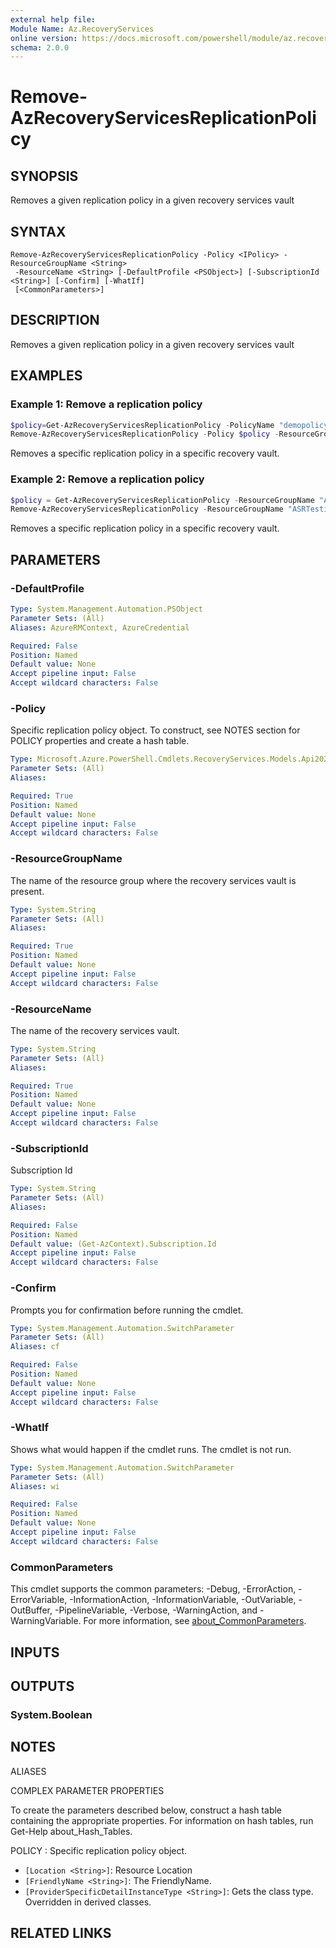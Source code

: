 ```yaml
---
external help file:
Module Name: Az.RecoveryServices
online version: https://docs.microsoft.com/powershell/module/az.recoveryservices/remove-azrecoveryservicesreplicationpolicy
schema: 2.0.0
---
```


# Remove-AzRecoveryServicesReplicationPolicy

## SYNOPSIS
Removes a given replication policy in a given recovery services vault

## SYNTAX

```
Remove-AzRecoveryServicesReplicationPolicy -Policy <IPolicy> -ResourceGroupName <String>
 -ResourceName <String> [-DefaultProfile <PSObject>] [-SubscriptionId <String>] [-Confirm] [-WhatIf]
 [<CommonParameters>]
```

## DESCRIPTION
Removes a given replication policy in a given recovery services vault

## EXAMPLES

### Example 1: Remove a replication policy
```powershell
$policy=Get-AzRecoveryServicesReplicationPolicy -PolicyName "demopolicy3" -ResourceGroupName "a2arecoveryrg" -ResourceName "a2arecoveryvault"
Remove-AzRecoveryServicesReplicationPolicy -Policy $policy -ResourceGroupName "a2arecoveryrg" -ResourceName "a2arecoveryvault"
```

Removes a specific replication policy in a specific recovery vault.

### Example 2: Remove a replication policy
```powershell
$policy = Get-AzRecoveryServicesReplicationPolicy -ResourceGroupName "ASRTesting" -ResourceName "HyperV2AzureVault" -PolicyName "replicapolicy4h2a"
Remove-AzRecoveryServicesReplicationPolicy -ResourceGroupName "ASRTesting" -ResourceName "HyperV2AzureVault" -Policy $policy
```

Removes a specific replication policy in a specific recovery vault.

## PARAMETERS

### -DefaultProfile


```yaml
Type: System.Management.Automation.PSObject
Parameter Sets: (All)
Aliases: AzureRMContext, AzureCredential

Required: False
Position: Named
Default value: None
Accept pipeline input: False
Accept wildcard characters: False
```

### -Policy
Specific replication policy object.
To construct, see NOTES section for POLICY properties and create a hash table.

```yaml
Type: Microsoft.Azure.PowerShell.Cmdlets.RecoveryServices.Models.Api20230201.IPolicy
Parameter Sets: (All)
Aliases:

Required: True
Position: Named
Default value: None
Accept pipeline input: False
Accept wildcard characters: False
```

### -ResourceGroupName
The name of the resource group where the recovery services vault is present.

```yaml
Type: System.String
Parameter Sets: (All)
Aliases:

Required: True
Position: Named
Default value: None
Accept pipeline input: False
Accept wildcard characters: False
```

### -ResourceName
The name of the recovery services vault.

```yaml
Type: System.String
Parameter Sets: (All)
Aliases:

Required: True
Position: Named
Default value: None
Accept pipeline input: False
Accept wildcard characters: False
```

### -SubscriptionId
Subscription Id

```yaml
Type: System.String
Parameter Sets: (All)
Aliases:

Required: False
Position: Named
Default value: (Get-AzContext).Subscription.Id
Accept pipeline input: False
Accept wildcard characters: False
```

### -Confirm
Prompts you for confirmation before running the cmdlet.

```yaml
Type: System.Management.Automation.SwitchParameter
Parameter Sets: (All)
Aliases: cf

Required: False
Position: Named
Default value: None
Accept pipeline input: False
Accept wildcard characters: False
```

### -WhatIf
Shows what would happen if the cmdlet runs.
The cmdlet is not run.

```yaml
Type: System.Management.Automation.SwitchParameter
Parameter Sets: (All)
Aliases: wi

Required: False
Position: Named
Default value: None
Accept pipeline input: False
Accept wildcard characters: False
```

### CommonParameters
This cmdlet supports the common parameters: -Debug, -ErrorAction, -ErrorVariable, -InformationAction, -InformationVariable, -OutVariable, -OutBuffer, -PipelineVariable, -Verbose, -WarningAction, and -WarningVariable. For more information, see [about_CommonParameters](http://go.microsoft.com/fwlink/?LinkID=113216).

## INPUTS

## OUTPUTS

### System.Boolean

## NOTES

ALIASES

COMPLEX PARAMETER PROPERTIES

To create the parameters described below, construct a hash table containing the appropriate properties. For information on hash tables, run Get-Help about_Hash_Tables.


POLICY <IPolicy>: Specific replication policy object.
  - `[Location <String>]`: Resource Location
  - `[FriendlyName <String>]`: The FriendlyName.
  - `[ProviderSpecificDetailInstanceType <String>]`: Gets the class type. Overridden in derived classes.

## RELATED LINKS

